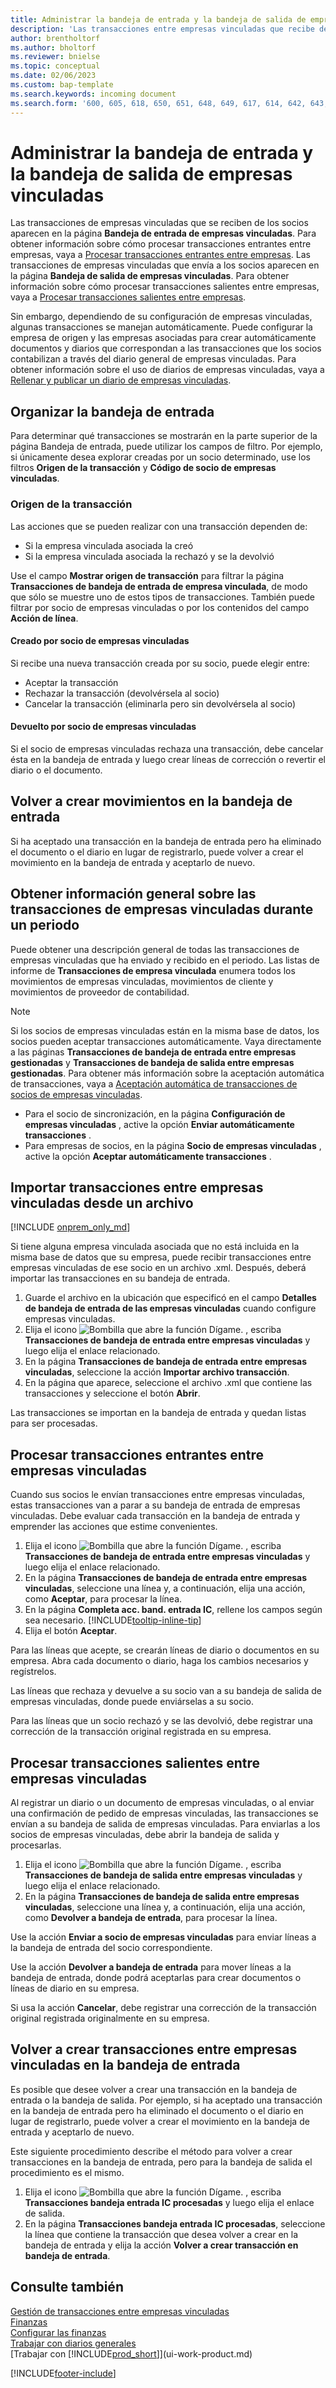 ```yaml
---
title: Administrar la bandeja de entrada y la bandeja de salida de empresas vinculadas
description: 'Las transacciones entre empresas vinculadas que recibe de los socios se muestran en la bandeja de entrada de empresas vinculadas, donde se procesan manual o automáticamente.'
author: brentholtorf
ms.author: bholtorf
ms.reviewer: bnielse
ms.topic: conceptual
ms.date: 02/06/2023
ms.custom: bap-template
ms.search.keywords: incoming document
ms.search.form: '600, 605, 618, 650, 651, 648, 649, 617, 614, 642, 643, 640, 641, 613, 616, 646, 647, 644, 645, 615, 619, 612, 638, 639, 636, 637, 611'
---
```

# <a name="manage-the-intercompany-inbox-and-outbox"></a><a name="manage-the-intercompany-inbox-and-outbox"></a><a name="manage-the-intercompany-inbox-and-outbox"></a>Administrar la bandeja de entrada y la bandeja de salida de empresas vinculadas

Las transacciones de empresas vinculadas que se reciben de los socios aparecen en la página **Bandeja de entrada de empresas vinculadas**. Para obtener información sobre cómo procesar transacciones entrantes entre empresas, vaya a [Procesar transacciones entrantes entre empresas](#process-incoming-intercompany-transactions). Las transacciones de empresas vinculadas que envía a los socios aparecen en la página **Bandeja de salida de empresas vinculadas**. Para obtener información sobre cómo procesar transacciones salientes entre empresas, vaya a [Procesar transacciones salientes entre empresas](#to-process-outgoing-intercompany-transactions).

Sin embargo, dependiendo de su configuración de empresas vinculadas, algunas transacciones se manejan automáticamente. Puede configurar la empresa de origen y las empresas asociadas para crear automáticamente documentos y diarios que correspondan a las transacciones que los socios contabilizan a través del diario general de empresas vinculadas. Para obtener información sobre el uso de diarios de empresas vinculadas, vaya a [Rellenar y publicar un diario de empresas vinculadas](intercompany-how-work-documents-journals.md#fill-in-and-post-an-intercompany-journal).  

## <a name="organizing-the-inbox"></a><a name="organizing-the-inbox"></a><a name="organizing-the-inbox"></a>Organizar la bandeja de entrada

Para determinar qué transacciones se mostrarán en la parte superior de la página Bandeja de entrada, puede utilizar los campos de filtro. Por ejemplo, si únicamente desea explorar creadas por un socio determinado, use los filtros **Origen de la transacción** y **Código de socio de empresas vinculadas**.  

### <a name="transaction-source"></a><a name="transaction-source"></a><a name="transaction-source"></a>Origen de la transacción

Las acciones que se pueden realizar con una transacción dependen de:  

* Si la empresa vinculada asociada la creó  
* Si la empresa vinculada asociada la rechazó y se la devolvió  

Use el campo **Mostrar origen de transacción** para filtrar la página **Transacciones de bandeja de entrada de empresa vinculada**, de modo que sólo se muestre uno de estos tipos de transacciones. También puede filtrar por socio de empresas vinculadas o por los contenidos del campo **Acción de línea**.  

#### <a name="created-by-intercompany-partner"></a><a name="created-by-intercompany-partner"></a><a name="created-by-intercompany-partner"></a>Creado por socio de empresas vinculadas

 Si recibe una nueva transacción creada por su socio, puede elegir entre:

* Aceptar la transacción  
* Rechazar la transacción (devolvérsela al socio)  
* Cancelar la transacción (eliminarla pero sin devolvérsela al socio)  

#### <a name="returned-from-intercompany-partner"></a><a name="returned-from-intercompany-partner"></a><a name="returned-from-intercompany-partner"></a>Devuelto por socio de empresas vinculadas

Si el socio de empresas vinculadas rechaza una transacción, debe cancelar ésta en la bandeja de entrada y luego crear líneas de corrección o revertir el diario o el documento.  

## <a name="recreating-inbox-entries"></a><a name="recreating-inbox-entries"></a><a name="recreating-inbox-entries"></a>Volver a crear movimientos en la bandeja de entrada

Si ha aceptado una transacción en la bandeja de entrada pero ha eliminado el documento o el diario en lugar de registrarlo, puede volver a crear el movimiento en la bandeja de entrada y aceptarlo de nuevo.  

## <a name="get-an-overview-of-intercompany-transactions-for-a-period"></a><a name="get-an-overview-of-intercompany-transactions-for-a-period"></a><a name="get-an-overview-of-intercompany-transactions-for-a-period"></a>Obtener información general sobre las transacciones de empresas vinculadas durante un periodo

Puede obtener una descripción general de todas las transacciones de empresas vinculadas que ha enviado y recibido en el periodo. Las listas de informe de **Transacciones de empresa vinculada** enumera todos los movimientos de empresas vinculadas, movimientos de cliente y movimientos de proveedor de contabilidad.

> [!NOTE]  
> Si los socios de empresas vinculadas están en la misma base de datos, los socios pueden aceptar transacciones automáticamente. Vaya directamente a las páginas **Transacciones de bandeja de entrada entre empresas gestionadas** y **Transacciones de bandeja de salida entre empresas gestionadas**. Para obtener más información sobre la aceptación automática de transacciones, vaya a [Aceptación automática de transacciones de socios de empresas vinculadas](intercompany-how-setup.md#auto-accept-transactions-from-intercompany-partners).  
>
> * Para el socio de sincronización, en la página **Configuración de empresas vinculadas** , active la opción **Enviar automáticamente transacciones** .
> * Para empresas de socios, en la página **Socio de empresas vinculadas** , active la opción **Aceptar automáticamente transacciones** .  

## <a name="import-intercompany-transactions-from-a-file"></a><a name="import-intercompany-transactions-from-a-file"></a><a name="import-intercompany-transactions-from-a-file"></a>Importar transacciones entre empresas vinculadas desde un archivo

[!INCLUDE [onprem_only_md](includes/onprem_only_md.md)]

Si tiene alguna empresa vinculada asociada que no está incluida en la misma base de datos que su empresa, puede recibir transacciones entre empresas vinculadas de ese socio en un archivo .xml. Después, deberá importar las transacciones en su bandeja de entrada.  

1. Guarde el archivo en la ubicación que especificó en el campo **Detalles de bandeja de entrada de las empresas vinculadas** cuando configure empresas vinculadas.  
2. Elija el icono ![Bombilla que abre la función Dígame.](media/ui-search/search_small.png "Dígame qué desea hacer") , escriba **Transacciones de bandeja de entrada entre empresas vinculadas** y luego elija el enlace relacionado.
3. En la página **Transacciones de bandeja de entrada entre empresas vinculadas**, seleccione la acción **Importar archivo transacción**.  
4. En la página que aparece, seleccione el archivo .xml que contiene las transacciones y seleccione el botón **Abrir**.  

Las transacciones se importan en la bandeja de entrada y quedan listas para ser procesadas.

## <a name="process-incoming-intercompany-transactions"></a><a name="process-incoming-intercompany-transactions"></a><a name="process-incoming-intercompany-transactions"></a>Procesar transacciones entrantes entre empresas vinculadas

Cuando sus socios le envían transacciones entre empresas vinculadas, estas transacciones van a parar a su bandeja de entrada de empresas vinculadas. Debe evaluar cada transacción en la bandeja de entrada y emprender las acciones que estime convenientes.  

1. Elija el icono ![Bombilla que abre la función Dígame.](media/ui-search/search_small.png "Dígame qué desea hacer") , escriba **Transacciones de bandeja de entrada entre empresas vinculadas** y luego elija el enlace relacionado.  
2. En la página **Transacciones de bandeja de entrada entre empresas vinculadas**, seleccione una línea y, a continuación, elija una acción, como **Aceptar**, para procesar la línea.
3. En la página **Completa acc. band. entrada IC**, rellene los campos según sea necesario. [!INCLUDE[tooltip-inline-tip](includes/tooltip-inline-tip_md.md)]
4. Elija el botón **Aceptar**.  

Para las líneas que acepte, se crearán líneas de diario o documentos en su empresa. Abra cada documento o diario, haga los cambios necesarios y regístrelos.  

Las líneas que rechaza y devuelve a su socio van a su bandeja de salida de empresas vinculadas, donde puede enviárselas a su socio.

Para las líneas que un socio rechazó y se las devolvió, debe registrar una corrección de la transacción original registrada en su empresa.

## <a name="to-process-outgoing-intercompany-transactions"></a><a name="to-process-outgoing-intercompany-transactions"></a><a name="to-process-outgoing-intercompany-transactions"></a>Procesar transacciones salientes entre empresas vinculadas

Al registrar un diario o un documento de empresas vinculadas, o al enviar una confirmación de pedido de empresas vinculadas, las transacciones se envían a su bandeja de salida de empresas vinculadas. Para enviarlas a los socios de empresas vinculadas, debe abrir la bandeja de salida y procesarlas.  

1. Elija el icono ![Bombilla que abre la función Dígame.](media/ui-search/search_small.png "Dígame qué desea hacer") , escriba **Transacciones de bandeja de salida entre empresas vinculadas** y luego elija el enlace relacionado.  
2. En la página **Transacciones de bandeja de salida entre empresas vinculadas**, seleccione una línea y, a continuación, elija una acción, como **Devolver a bandeja de entrada**, para procesar la línea.

Use la acción **Enviar a socio de empresas vinculadas** para enviar líneas a la bandeja de entrada del socio correspondiente.

Use la acción **Devolver a bandeja de entrada** para mover líneas a la bandeja de entrada, donde podrá aceptarlas para crear documentos o líneas de diario en su empresa.  

Si usa la acción **Cancelar**, debe registrar una corrección de la transacción original registrada originalmente en su empresa.  

## <a name="recreate-intercompany-inbox-transactions"></a><a name="recreate-intercompany-inbox-transactions"></a><a name="recreate-intercompany-inbox-transactions"></a>Volver a crear transacciones entre empresas vinculadas en la bandeja de entrada

Es posible que desee volver a crear una transacción en la bandeja de entrada o la bandeja de salida. Por ejemplo, si ha aceptado una transacción en la bandeja de entrada pero ha eliminado el documento o el diario en lugar de registrarlo, puede volver a crear el movimiento en la bandeja de entrada y aceptarlo de nuevo.  

Este siguiente procedimiento describe el método para volver a crear transacciones en la bandeja de entrada, pero para la bandeja de salida el procedimiento es el mismo.

1. Elija el icono ![Bombilla que abre la función Dígame.](media/ui-search/search_small.png "Dígame qué desea hacer") , escriba **Transacciones bandeja entrada IC procesadas** y luego elija el enlace de salida.  
2. En la página **Transacciones bandeja entrada IC procesadas**, seleccione la línea que contiene la transacción que desea volver a crear en la bandeja de entrada y elija la acción **Volver a crear transacción en bandeja de entrada**.  

## <a name="see-also"></a><a name="see-also"></a><a name="see-also"></a>Consulte también

[Gestión de transacciones entre empresas vinculadas](intercompany-manage.md)  
[Finanzas](finance.md)  
[Configurar las finanzas](finance-setup-finance.md)  
[Trabajar con diarios generales](ui-work-general-journals.md)  
[Trabajar con [!INCLUDE[prod_short](includes/prod_short.md)]](ui-work-product.md)


[!INCLUDE[footer-include](includes/footer-banner.md)]
